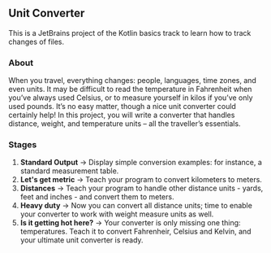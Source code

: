 ## Unit Converter

This is a JetBrains project of the Kotlin basics track to learn how to track changes of files.

### About
When you travel, everything changes: people, languages, time zones, and even units. It may be difficult to read the temperature in Fahrenheit when you’ve always used Celsius, or to measure yourself in kilos if you’ve only used pounds. It’s no easy matter, though a nice unit converter could certainly help! In this project, you will write a converter that handles distance, weight, and temperature units – all the traveller’s essentials.

### Stages
1. **Standard Output** -> Display simple conversion examples: for instance, a standard measurement table.
2. **Let's get metric** -> Teach your program to convert kilometers to meters. 
3. **Distances** -> Teach your program to handle other distance units - yards, feet and inches - and convert them to meters.
4. **Heavy duty** -> Now you can convert all distance units; time to enable your converter to work with weight measure units as well.
5. **Is it getting hot here?** -> Your converter is only missing one thing: temperatures. Teach it to convert Fahrenheir, Celsius and Kelvin, and your ultimate unit converter is ready.